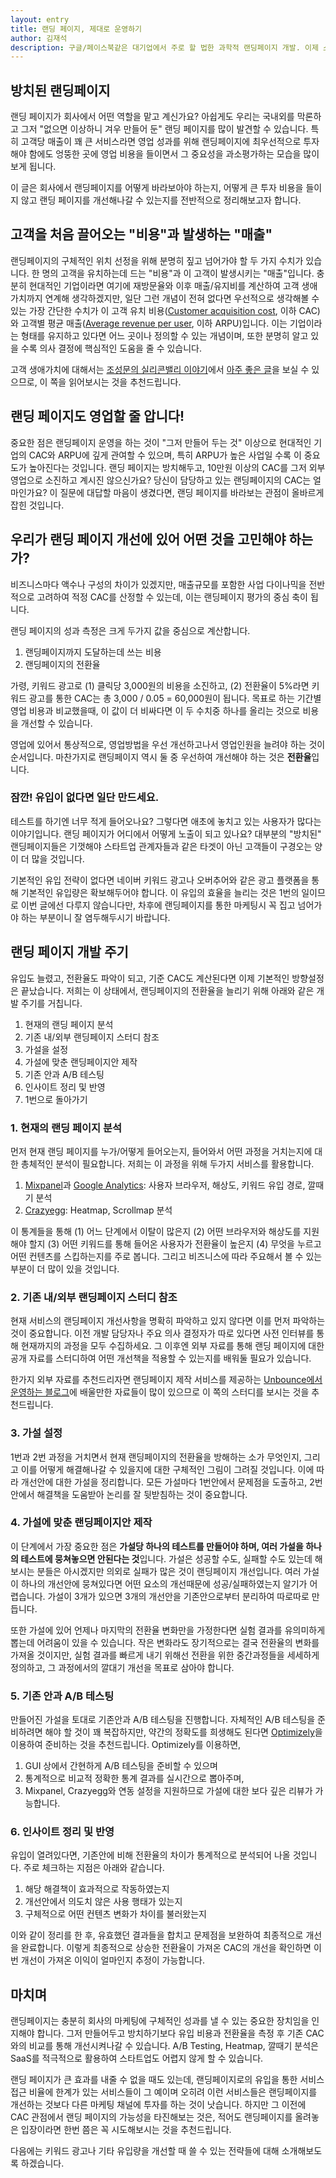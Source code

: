 ```yaml
---
layout: entry
title: 랜딩 페이지, 제대로 운영하기
author: 김재석
description: 구글/페이스북같은 대기업에서 주로 할 법한 과학적 랜딩페이지 개발. 이제 스타트업도 쉽게 할 수 있습니다. 스포카가 하는 랜딩페이지 개발 과정을 소개합니다.
---
```


## 방치된 랜딩페이지

랜딩 페이지가 회사에서 어떤 역할을 맡고 계신가요? 아쉽게도 우리는 국내외를 막론하고 그저 "없으면 이상하니 겨우 만들어 둔" 랜딩 페이지를 많이 발견할 수 있습니다. 특히 고객당 매출이 꽤 큰 서비스라면 영업 성과를 위해 랜딩페이지에 최우선적으로 투자해야 함에도 엉뚱한 곳에 영업 비용을 들이면서 그 중요성을 과소평가하는 모습을 많이 보게 됩니다.

이 글은 회사에서 랜딩페이지를 어떻게 바라보아야 하는지, 어떻게 큰 투자 비용을 들이지 않고 랜딩 페이지를 개선해나갈 수 있는지를 전반적으로 정리해보고자 합니다.

## 고객을 처음 끌어오는 "비용"과 발생하는 "매출"

랜딩페이지의 구체적인 위치 선정을 위해 분명히 짚고 넘어가야 할 두 가지 수치가 있습니다. 한 명의 고객을 유치하는데 드는 "비용"과 이 고객이 발생시키는 "매출"입니다. 충분히 현대적인 기업이라면 여기에 재방문율와 이후 매출/유지비를 계산하여 고객 생애 가치까지 연계해 생각하겠지만, 일단 그런 개념이 전혀 없다면 우선적으로 생각해볼 수 있는 가장 간단한 수치가 이 고객 유치 비용([Customer acquisition cost](http://en.wikipedia.org/wiki/Customer_acquisition_cost), 이하 CAC)와 고객별 평균 매출([Average revenue per user](http://en.wikipedia.org/wiki/Average_revenue_per_user), 이하 ARPU)입니다. 이는 기업이라는 형태를 유지하고 있다면 어느 곳이나 정의할 수 있는 개념이며, 또한 분명히 알고 있을 수록 의사 결정에 핵심적인 도움을 줄 수 있습니다.

고객 생애가치에 대해서는 [조성문의 실리콘밸리 이야기](http://sungmooncho.com/)에서 [아주 좋은 글](http://sungmooncho.com/2011/11/21/customer-lifetime-value/)을 보실 수 있으므로, 이 쪽을 읽어보시는 것을 추천드립니다.

## 랜딩 페이지도 영업할 줄 압니다!

중요한 점은 랜딩페이지 운영을 하는 것이 "그저 만들어 두는 것" 이상으로 현대적인 기업의 CAC와 ARPU에 깊게 관여할 수 있으며, 특히 ARPU가 높은 사업일 수록 이 중요도가 높아진다는 것입니다. 랜딩 페이지는 방치해두고, 10만원 이상의 CAC를 그저 외부 영업으로 소진하고 계시진 않으신가요? 당신이 담당하고 있는 랜딩페이지의 CAC는 얼마인가요? 이 질문에 대답할 마음이 생겼다면, 랜딩 페이지를 바라보는 관점이 올바르게 잡힌 것입니다.

## 우리가 랜딩 페이지 개선에 있어 어떤 것을 고민해야 하는가?

비즈니스마다 액수나 구성의 차이가 있겠지만, 매출규모를 포함한 사업 다이나믹을 전반적으로 고려하여 적정 CAC를 산정할 수 있는데, 이는 랜딩페이지 평가의 중심 축이 됩니다.

랜딩 페이지의 성과 측정은 크게 두가지 값을 중심으로 계산합니다.

  1. 랜딩페이지까지 도달하는데 쓰는 비용
  2. 랜딩페이지의 전환율

가령, 키워드 광고로 (1) 클릭당 3,000원의 비용을 소진하고, (2) 전환율이 5%라면 키워드 광고를 통한 CAC는 총 3,000 / 0.05 = 60,000원이 됩니다. 목표로 하는 기간별 영업 비용과 비교했을때, 이 값이 더 비싸다면 이 두 수치중 하나를 올리는 것으로 비용을 개선할 수 있습니다.

영업에 있어서 통상적으로, 영업방법을 우선 개선하고나서 영업인원을 늘려야 하는 것이 순서입니다. 마찬가지로 랜딩페이지 역시 둘 중 우선하여 개선해야 하는 것은 **전환율**입니다.

### 잠깐! 유입이 없다면 일단 만드세요.

테스트를 하기엔 너무 적게 들어오나요? 그렇다면 애초에 놓치고 있는 사용자가 많다는 이야기입니다. 랜딩 페이지가 어디에서 어떻게 노출이 되고 있나요? 대부분의 "방치된" 랜딩페이지들은 기껏해야 스타트업 관계자들과 같은 타겟이 아닌 고객들이 구경오는 양이 더 많을 것입니다.

기본적인 유입 전략이 없다면 네이버 키워드 광고나 오버추어와 같은 광고 플랫폼을 통해 기본적인 유입량은 확보해두어야 합니다. 이 유입의 효율을 늘리는 것은 1번의 일이므로 이번 글에선 다루지 않습니다만, 차후에 랜딩페이지를 통한 마케팅시 꼭 집고 넘어가야 하는 부분이니 잘 염두해두시기 바랍니다.

## 랜딩 페이지 개발 주기

유입도 늘렸고, 전환율도 파악이 되고, 기준 CAC도 계산된다면 이제 기본적인 방향설정은 끝났습니다. 저희는 이 상태에서, 랜딩페이지의 전환율을 늘리기 위해 아래와 같은 개발 주기를 거칩니다.

  1. 현재의 랜딩 페이지 분석
  2. 기존 내/외부 랜딩페이지 스터디 참조
  3. 가설을 설정
  4. 가설에 맞춘 랜딩페이지안 제작
  5. 기존 안과 A/B 테스팅
  6. 인사이트 정리 및 반영
  7. 1번으로 돌아가기

### 1. 현재의 랜딩 페이지 분석

먼저 현재 랜딩 페이지를 누가/어떻게 들어오는지, 들어와서 어떤 과정을 거치는지에 대한 총체적인 분석이 필요합니다. 저희는 이 과정을 위해 두가지 서비스를 활용합니다.

  1. [Mixpanel](http://mixpanel.com/)과 [Google Analytics](https://www.google.com/analytics): 사용자 브라우저, 해상도, 키워드 유입 경로, 깔때기 분석
  2. [Crazyegg](http://crazyegg.com/): Heatmap, Scrollmap 분석

  이 통계들을 통해 (1) 어느 단계에서 이탈이 많은지 (2) 어떤 브라우저와 해상도를 지원해야 할지 (3) 어떤 키워드를 통해 들어온 사용자가 전환율이 높은지 (4) 무엇을 누르고 어떤 컨텐츠를 스킵하는지를 주로 봅니다. 그리고 비즈니스에 따라 주요해서 볼 수 있는 부분이 더 많이 있을 것입니다.

### 2. 기존 내/외부 랜딩페이지 스터디 참조

현재 서비스의 랜딩페이지 개선사항을 명확히 파악하고 있지 않다면 이를 먼저 파악하는 것이 중요합니다. 이전 개발 담당자나 주요 의사 결정자가 따로 있다면 사전 인터뷰를 통해 현재까지의 과정을 모두 수집하세요. 그 이후엔 외부 자료를 통해 랜딩 페이지에 대한 공개 자료를 스터디하여 어떤 개선책을 적용할 수 있는지를 배워둘 필요가 있습니다.

한가지 외부 자료를 추천드리자면 랜딩페이지 제작 서비스를 제공하는 [Unbounce에서 운영하는 블로그](http://unbounce.com/blog/)에 배울만한 자료들이 많이 있으므로 이 쪽의 스터디를 보시는 것을 추천드립니다.

### 3. 가설 설정

1번과 2번 과정을 거치면서 현재 랜딩페이지의 전환율을 방해하는 소가 무엇인지, 그리고 이를 어떻게 해결해나갈 수 있을지에 대한 구체적인 그림이 그려질 것입니다. 이에 따라 개선안에 대한 가설을 정리합니다. 모든 가설마다 1번안에서 문제점을 도출하고, 2번안에서 해결책을 도움받아 논리를 잘 뒷받침하는 것이 중요합니다.

### 4. 가설에 맞춘 랜딩페이지안 제작

이 단계에서 가장 중요한 점은 **가설당 하나의 테스트를 만들어야 하며, 여러 가설을 하나의 테스트에 뭉쳐놓으면 안된다는 것**입니다. 가설은 성공할 수도, 실패할 수도 있는데 해보시는 분들은 아시겠지만 의외로 실패가 많은 것이 랜딩페이지 개선입니다. 여러 가설이 하나의 개선안에 뭉쳐있다면 어떤 요소의 개선때문에 성공/실패하였는지 알기가 어렵습니다. 가설이 3개가 있으면 3개의 개선안을 기존안으로부터 분리하여 따로따로 만듭니다.

또한 가설에 있어 언제나 마지막의 전환율 변화만을 가정한다면 실험 결과를 유의미하게 뽑는데 어려움이 있을 수 있습니다. 작은 변화라도 장기적으로는 결국 전환율의 변화를 가져올 것이지만, 실험 결과를 빠르게 내기 위해선 전환을 위한 중간과정들을 세세하게 정의하고, 그 과정에서의 깔대기 개선을 목표로 삼아야 합니다.

### 5. 기존 안과 A/B 테스팅

만들어진 가설을 토대로 기존안과 A/B 테스팅을 진행합니다. 자체적인 A/B 테스팅을 준비하려면 해야 할 것이 꽤 복잡하지만, 약간의 정확도를 희생해도 된다면 [Optimizely](http://optimizely.com/)을 이용하여 준비하는 것을 추천드립니다. Optimizely를 이용하면,

  1. GUI 상에서 간현하게 A/B 테스팅을 준비할 수 있으며
  2. 통계적으로 비교적 정확한 통계 결과를 실시간으로 뽑아주며,
  3. Mixpanel, Crazyegg와 연동 설정을 지원하므로 가설에 대한 보다 깊은 리뷰가 가능합니다.

### 6. 인사이트 정리 및 반영

유입이 열려있다면, 기존안에 비해 전환율의 차이가 통계적으로 분석되어 나올 것입니다. 주로 체크하는 지점은 아래와 같습니다.

  1. 해당 해결책이 효과적으로 작동하였는지
  2. 개선안에서 의도치 않은 사용 행태가 있는지
  3. 구체적으로 어떤 컨텐츠 변화가 차이를 불러왔는지

이와 같이 정리를 한 후, 유효했던 결과들을 합치고 문제점을 보완하여 최종적으로 개선을 완료합니다. 이렇게 최종적으로 상승한 전환율이 가져온 CAC의 개선을 확인하면 이번 개선이 가져온 이익이 얼마인지 추정이 가능합니다.

## 마치며

랜딩페이지는 충분히 회사의 마케팅에 구체적인 성과를 낼 수 있는 중요한 장치임을 인지해야 합니다. 그저 만들어두고 방치하기보다 유입 비용과 전환율을 측정 후 기존 CAC와의 비교를 통해 개선시켜나갈 수 있습니다. A/B Testing, Heatmap, 깔때기 분석은 SaaS를 적극적으로 활용하여 스타트업도 어렵지 않게 할 수 있습니다.

랜딩 페이지가 큰 효과를 내줄 수 없을 때도 있는데, 랜딩페이지로의 유입을 통한 서비스 접근 비율에 한계가 있는 서비스들이 그 예이며 오히려 이런 서비스들은 랜딩페이지를 개선하는 것보다 다른 마케팅 채널에 투자를 하는 것이 낫습니다. 하지만 그 이전에 CAC 관점에서 랜딩 페이지의 가능성을 타진해보는 것은, 적어도 랜딩페이지를 올려놓은 입장이라면 한번 쯤은 꼭 시도해보시는 것을 추천드립니다.

다음에는 키워드 광고나 기타 유입량을 개선할 때 쓸 수 있는 전략들에 대해 소개해보도록 하겠습니다.